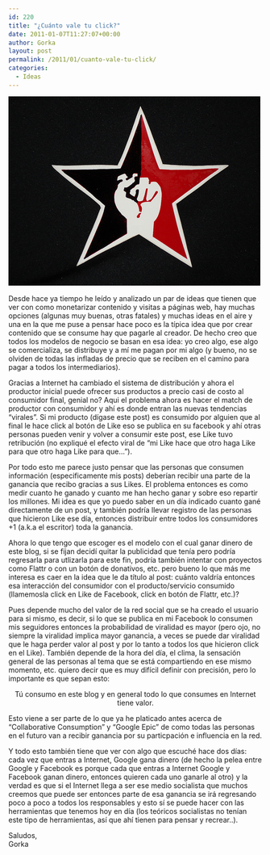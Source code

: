 ```yaml
---
id: 220
title: "¿Cuánto vale tu click?"
date: 2011-01-07T11:27:07+00:00
author: Gorka
layout: post
permalink: /2011/01/cuanto-vale-tu-click/
categories:
  - Ideas
---
```

<img style="margin: auto;" src="/public/img/2011/01/cuanto-vale-tu-click.jpg" alt="Tu click" />

Desde hace ya tiempo he leído y analizado un par de ideas que tienen que ver con como monetarizar contenido y visitas a páginas web, hay muchas opciones (algunas muy buenas, otras fatales) y muchas ideas en el aire y una en la que me puse a pensar hace poco es la típica idea que por crear contenido que se consume hay que pagarle al creador. De hecho creo que todos los modelos de negocio se basan en esa idea: yo creo algo, ese algo se comercializa, se distribuye y a mí me pagan por mi algo (y bueno, no se olviden de todas las infladas de precio que se reciben en el camino para pagar a todos los intermediarios).

Gracias a Internet ha cambiado el sistema de distribución y ahora el productor inicial puede ofrecer sus productos a precio casi de costo al consumidor final, genial no? Aqui el problema ahora es hacer el match de productor con consumidor y ahí es donde entran las nuevas tendencias “virales”. Si mi producto (dígase este post) es consumido por alguien que al final le hace click al botón de Like eso se publica en su facebook y ahí otras personas pueden venir y volver a consumir este post, ese Like tuvo retribución (no expliqué el efecto viral de “mi Like hace que otro haga Like para que otro haga Like para que…”).

Por todo esto me parece justo pensar que las personas que consumen información (especificamente mis posts) deberían recibir una parte de la ganancia que recibo gracias a sus Likes. El problema entonces es como medir cuanto he ganado y cuanto me han hecho ganar y sobre eso repartir los millones. Mi idea es que yo puedo saber en un día indicado cuanto gané directamente de un post, y también podría llevar registro de las personas que hicieron Like ese día, entonces distribuir entre todos los consumidores +1 (a.k.a el escritor) toda la ganancia.

Ahora lo que tengo que escoger es el modelo con el cual ganar dinero de este blog, si se fijan decidí quitar la publicidad que tenía pero podría regresarla para utlizarla para este fin,  podría también intentar con proyectos como Flattr o con un botón de donativos, etc. pero bueno lo que más me interesa es caer en la idea que le da título al post: cuánto valdría entonces esa interacción del consumidor con el producto/servicio consumido (llamemosla click en Like de Facebook, click en botón de Flattr, etc.)?

Pues depende mucho del valor de la red social que se ha creado el usuario para si mismo, es decir, si lo que se publica en mi Facebook lo consumen mis seguidores entonces la probabilidad de viralidad es mayor (pero ojo, no siempre la viralidad implica mayor ganancia, a veces se puede dar viralidad que le haga perder valor al post y por lo tanto a todos los que hicieron click en el Like). También depende de la hora del día, el clima, la sensación general de las personas al tema que se está compartiendo en ese mismo momento, etc. quiero decir que es muy difícil definir con precisión, pero lo importante es que sepan esto:

<p style="text-align: center;">Tú consumo en este blog y en general todo lo que consumes en Internet tiene valor.</p>

Esto viene a ser parte de lo que ya he platicado antes acerca de “Collaborative Consumption” y “Google Epic” de como todas las personas en el futuro van a recibir ganancia por su particpación e influencia en la red.

Y todo esto también tiene que ver con algo que escuché hace dos días: cada vez que entras a Internet, Google gana dinero (de hecho la pelea entre Google y Facebook es porque cada que entras a Internet Google y Facebook ganan dinero, entonces quieren cada uno ganarle al otro) y la verdad es que si el Internet llega a ser ese medio socialista que muchos creemos que puede ser entonces parte de esa ganancia se irá regresando poco a poco a todos los responsables y esto sí se puede hacer con las herramientas que tenemos hoy en día (los teóricos socialistas no tenían este tipo de herramientas, así que ahí tienen para pensar y recrear..).

Saludos,<br />
Gorka
